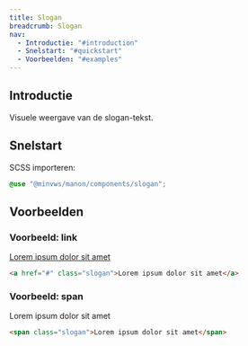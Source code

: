 ```yaml
---
title: Slogan
breadcrumb: Slogan
nav:
  - Introductie: "#introduction"
  - Snelstart: "#quickstart"
  - Voorbeelden: "#examples"
---
```


<h2 id="introduction">Introductie</h2>

Visuele weergave van de slogan-tekst.

<h2 id="quickstart">Snelstart</h2>

SCSS importeren:

```scss
@use "@minvws/manon/components/slogan";
```

<h2 id="examples">Voorbeelden</h2>

### Voorbeeld: link

<a href="#" class="slogan">Lorem ipsum dolor sit amet</a>

```html
<a href="#" class="slogan">Lorem ipsum dolor sit amet</a>
```

### Voorbeeld: span

<span class="slogan">Lorem ipsum dolor sit amet</span>

```html
<span class="slogan">Lorem ipsum dolor sit amet</span>
```
